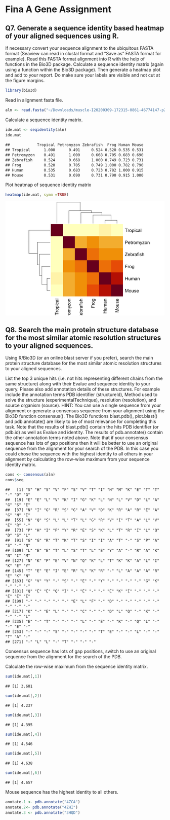 Fina A Gene Assignment
================

## Q7. Generate a sequence identity based heatmap of your aligned sequences using R.

If necessary convert your sequence alignment to the ubiquitous FASTA
format (Seaview can read in clustal format and “Save as” FASTA format
for example). Read this FASTA format alignment into R with the help of
functions in the Bio3D package. Calculate a sequence identity matrix
(again using a function within the Bio3D package). Then generate a
heatmap plot and add to your report. Do make sure your labels are
visible and not cut at the figure margins.

``` r
library(bio3d)
```

Read in alignment fasta
file.

``` r
aln <- read.fasta("~/Downloads/muscle-I20200309-172315-0861-46774147-p2m.fst")
```

Calculate a sequence identity matrix.

``` r
ide.mat <- seqidentity(aln)
ide.mat
```

    ##            Tropical Petromyzon Zebrafish  Frog Human Mouse
    ## Tropical      1.000      0.491     0.524 0.520 0.535 0.531
    ## Petromyzon    0.491      1.000     0.668 0.705 0.683 0.690
    ## Zebrafish     0.524      0.668     1.000 0.749 0.723 0.731
    ## Frog          0.520      0.705     0.749 1.000 0.782 0.790
    ## Human         0.535      0.683     0.723 0.782 1.000 0.915
    ## Mouse         0.531      0.690     0.731 0.790 0.915 1.000

Plot heatmap of sequence identity
matrix

``` r
heatmap(ide.mat, symm =TRUE)
```

![](projectassignment_files/figure-gfm/unnamed-chunk-4-1.png)<!-- -->

## Q8. Search the main protein structure database for the most similar atomic resolution structures to your aligned sequences.

Using R/Bio3D (or an online blast server if you prefer), search the main
protein structure database for the most similar atomic resolution
structures to your aligned sequences.

List the top 3 unique hits (i.e. not hits representing different chains
from the same structure) along with their Evalue and sequence identity
to your query. Please also add annotation details of these structures.
For example include the annotation terms PDB identifier (structureId),
Method used to solve the structure (experimentalTechnique), resolution
(resolution), and source organism (source). HINT: You can use a single
sequence from your alignment or generate a consensus sequence from your
alignment using the Bio3D function consensus(). The Bio3D functions
blast.pdb(), plot.blast() and pdb.annotate() are likely to be of most
relevance for completing this task. Note that the results of blast.pdb()
contain the hits PDB identifier (or pdb.id) as well as Evalue and
identity. The results of pdb.annotate() contain the other annotation
terms noted above. Note that if your consensus sequence has lots of gap
positions then it will be better to use an original sequence from the
alignment for your search of the PDB. In this case you could chose the
sequence with the highest identity to all others in your alignment by
calculating the row-wise maximum from your sequence identity matrix.

``` r
cons <- consensus(aln)
cons$seq
```

    ##   [1] "S" "H" "S" "V" "F" "S" "V" "T" "I" "H" "M" "K" "E" "T" "T" "-" "D" "G"
    ##  [19] "E" "E" "L" "V" "K" "I" "G" "K" "L" "N" "L" "V" "D" "L" "A" "G" "S" "E"
    ##  [37] "N" "I" "G" "R" "S" "G" "A" "V" "D" "K" "R" "A" "R" "E" "A" "G" "N" "I"
    ##  [55] "N" "Q" "S" "L" "L" "T" "L" "G" "R" "V" "I" "T" "A" "L" "V" "E" "R" "-"
    ##  [73] "P" "H" "I" "P" "Y" "R" "E" "S" "K" "L" "T" "R" "I" "L" "Q" "D" "S" "L"
    ##  [91] "G" "G" "R" "T" "K" "T" "S" "I" "I" "A" "T" "-" "S" "P" "A" "S" "-" "N"
    ## [109] "L" "E" "E" "T" "L" "S" "T" "L" "E" "Y" "A" "-" "R" "A" "K" "N" "I" "M"
    ## [127] "N" "K" "P" "E" "V" "N" "Q" "K" "L" "T" "K" "K" "A" "L" "I" "K" "E" "Y"
    ## [145] "T" "E" "E" "I" "E" "R" "L" "K" "R" "-" "L" "A" "A" "A" "R" "E" "K" "N"
    ## [163] "G" "V" "Y" "-" "S" "-" "E" "-" "Y" "-" "-" "-" "-" "G" "K" "-" "-" "-"
    ## [181] "Q" "E" "E" "Q" "I" "-" "E" "-" "-" "E" "K" "I" "-" "-" "-" "E" "E" "E"
    ## [199] "-" "-" "-" "-" "-" "E" "L" "F" "-" "D" "-" "-" "-" "-" "-" "-" "-" "-"
    ## [217] "K" "-" "E" "L" "-" "-" "C" "-" "-" "D" "L" "Q" "-" "K" "-" "-" "-" "L"
    ## [235] "E" "-" "T" "-" "-" "-" "L" "-" "E" "-" "K" "-" "Q" "L" "-" "-" "E" "-"
    ## [253] "-" "-" "-" "S" "-" "-" "-" "-" "T" "E" "-" "-" "L" "-" "-" "T" "A" "-"
    ## [271] "-" "L" "L" "-" "T" "-" "-" "-"

Consensus sequence has lots of gap positions, switch to use an original
sequence from the alignment for the search of the PDB.

Calculate the row-wise maximum from the sequence identity matrix.

``` r
sum(ide.mat[,1])
```

    ## [1] 3.601

``` r
sum(ide.mat[,2])
```

    ## [1] 4.237

``` r
sum(ide.mat[,3])
```

    ## [1] 4.395

``` r
sum(ide.mat[,4])
```

    ## [1] 4.546

``` r
sum(ide.mat[,5])
```

    ## [1] 4.638

``` r
sum(ide.mat[,6])
```

    ## [1] 4.657

Mouse sequence has the highest identity to all others.

``` r
anotate.1 <- pdb.annotate("4ZCA")
anotate.2<- pdb.annotate("4ZHI")
anotate.3 <- pdb.annotate("3HQD")
```

